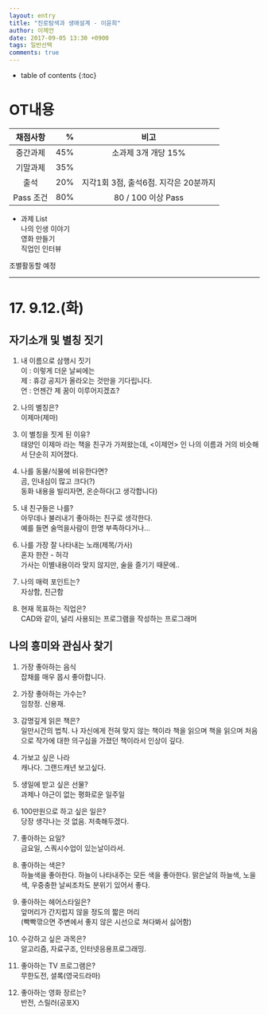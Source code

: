 ```yaml
---
layout: entry
title: "진로탐색과 생애설계 - 이윤희"
author: 이제언
date: 2017-09-05 13:30 +0900
tags: 일반선택
comments: true
--- 
```

* table of contents
{:toc}

# OT내용

|   채점사항   |  %  | 비고 |
|:-----------:|----:|:----:|
|   중간과제  | 45% | 소과제 3개 개당 15% |
|   기말과제  | 35% |      |
|      출석   | 20% | 지각1회 3점, 출석6점. 지각은 20분까지 |
|  Pass 조건 | 80% | 80 / 100 이상 Pass |

* 과제 List  
  나의 인생 이야기  
  영화 만들기  
  직업인 인터뷰  

조별활동할 예정


---  

# 17. 9.12.(화)

## 자기소개 및 별칭 짓기

1. 내 이름으로 삼행시 짓기  
이 : 이렇게 더운 날씨에는  
제 : 휴강 공지가 올라오는 것만을 기다립니다.  
언 : 언젠간 제 꿈이 이루어지겠죠?  

2. 나의 별칭은?  
   이제마(제마)

3. 이 별칭을 짓게 된 이유?  
   태양인 이제마 라는 책을 친구가 가져왔는데, <이제언> 인 나의 이름과 거의 비슷해서 단순히 지어졌다.  

4. 나를 동물/식물에 비유한다면?  
   곰, 인내심이 많고 크다(?)  
   동화 내용을 빌리자면, 온순하다(고 생각합니다)

5. 내 친구들은 나를?  
   아무데나 불러내기 좋아하는 친구로 생각한다.  
   예를 들면 술먹을사람이 한명 부족하다거나...

6. 나를 가장 잘 나타내는 노래(제목/가사)  
   혼자 한잔 - 허각  
   가사는 이별내용이라 맞지 않지만, 술을 즐기기 때문에..

7. 나의 매력 포인트는?  
   자상함, 친근함

8. 현재 목표하는 직업은?  
   CAD와 같이, 널리 사용되는 프로그램을 작성하는 프로그래머


## 나의 흥미와 관심사 찾기

1. 가장 좋아하는 음식  
   잡채를 매우 몹시 좋아합니다.

2. 가장 좋아하는 가수는?  
   임창정. 신용재.

3. 감명깊게 읽은 책은?  
   일만시간의 법칙. 나 자신에게 전혀 맞지 않는 책이라 책을 읽으며 책을 읽으며 처음으로 작가에 대한 의구심을 가졌던 책이라서 인상이 깊다.
  
4. 가보고 싶은 나라  
   캐나다. 그랜드캐년 보고싶다.

5. 생일에 받고 싶은 선물?  
   과제나 야근이 없는 평화로운 일주일

6. 100만원으로 하고 싶은 일은?  
   당장 생각나는 것 없음. 저축해두겠다.

7. 좋아하는 요일?  
   금요일, 스쿼시수업이 있는날이라서.

8. 좋아하는 색은?  
   하늘색을 좋아한다. 하늘이 나타내주는 모든 색을 좋아한다. 맑은날의 하늘색, 노을색, 우중충한 날씨조차도 분위기 있어서 좋다.

9. 좋아하는 헤어스타일은?  
   앞머리가 간지럽지 않을 정도의 짧은 머리  
   (빡빡깎으면 주변에서 좋지 않은 시선으로 쳐다봐서 싫어함)

10. 수강하고 싶은 과목은?  
   알고리즘, 자료구조, 인터넷응용프로그래밍.

11. 좋아하는 TV 프로그램은?  
   무한도전, 셜록(영국드라마)

12. 좋아하는 영화 장르는?  
   반전, 스릴러(공포X)
